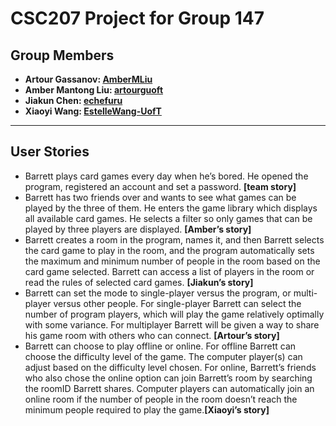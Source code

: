 # CSC207 Project for Group 147

## Group Members

- **Artour Gassanov: [AmberMLiu](https://github.com/AmberMLiu)**
- **Amber Mantong Liu: [artourguoft](https://github.com/artourguoft)**
- **Jiakun Chen: [echefuru](https://github.com/echefuru)**
- **Xiaoyi Wang: [EstelleWang-UofT](https://github.com/EstelleWang-UofT)**
* * *
## User Stories

- Barrett plays card games every day when he’s bored. He opened the program, registered an account and set a password. **[team story]**
- Barrett has two friends over and wants to see what games can be played by the three of them. He enters the game library which displays all available card games. He selects a filter so only games that can be played by three players are displayed. **[Amber’s story]**
- Barrett creates a room in the program, names it, and then Barrett selects the card game to play in the room, and the program automatically sets the maximum and minimum number of people in the room based on the card game selected. Barrett can access a list of players in the room or read the rules of selected card games. **[Jiakun’s story]**
- Barrett can set the mode to single-player versus the program, or multi-player versus other people. For single-player Barrett can select the number of program players, which will play the game relatively optimally with some variance. For multiplayer Barrett will be given a way to share his game room with others who can connect. **[Artour’s story]**
- Barrett can choose to play offline or online. For offline Barrett can choose the difficulty level of the game. The computer player(s) can adjust based on the difficulty level chosen. For online, Barrett’s friends who also chose the online option can join Barrett’s room by searching the roomID Barrett shares. Computer players can automatically join an online room if the number of people in the room doesn’t reach the minimum people required to play the game.**[Xiaoyi’s story]**
